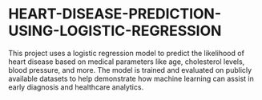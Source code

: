 # HEART-DISEASE-PREDICTION-USING-LOGISTIC-REGRESSION
This project uses a logistic regression model to predict the likelihood of heart disease based on medical parameters like age, cholesterol levels, blood pressure, and more. The model is trained and evaluated on publicly available datasets to help demonstrate how machine learning can assist in early diagnosis and healthcare analytics.
